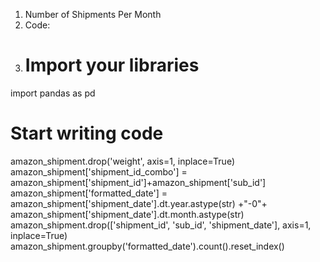1. Number of Shipments Per Month  
2. Code:  
3. # Import your libraries
import pandas as pd

# Start writing code
amazon_shipment.drop('weight', axis=1, inplace=True)
amazon_shipment['shipment_id_combo'] = amazon_shipment['shipment_id']+amazon_shipment['sub_id']
amazon_shipment['formatted_date'] = amazon_shipment['shipment_date'].dt.year.astype(str) +"-0"+ amazon_shipment['shipment_date'].dt.month.astype(str)
amazon_shipment.drop(['shipment_id', 'sub_id', 'shipment_date'], axis=1, inplace=True)
amazon_shipment.groupby('formatted_date').count().reset_index()
